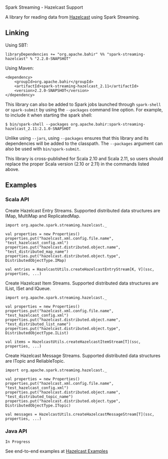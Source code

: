 Spark Streaming - Hazelcast Support


A library for reading data from [Hazelcast](https://hazelcast.org/) using Spark Streaming. 

## Linking

Using SBT:

    libraryDependencies += "org.apache.bahir" %% "spark-streaming-hazelcast" % "2.2.0-SNAPSHOT"

Using Maven:

    <dependency>
        <groupId>org.apache.bahir</groupId>
        <artifactId>spark-streaming-hazelcast_2.11</artifactId>
        <version>2.2.0-SNAPSHOT</version>
    </dependency>

This library can also be added to Spark jobs launched through `spark-shell` or `spark-submit` by using the `--packages` command line option.
For example, to include it when starting the spark shell:

    $ bin/spark-shell --packages org.apache.bahir:spark-streaming-hazelcast_2.11:2.1.0-SNAPSHOT

Unlike using `--jars`, using `--packages` ensures that this library and its dependencies will be added to the classpath.
The `--packages` argument can also be used with `bin/spark-submit`.

This library is cross-published for Scala 2.10 and Scala 2.11, so users should replace the proper Scala version (2.10 or 2.11) in the commands listed above.

## Examples


### Scala API

Create Hazelcast Entry Streams. Supported distributed data structures are IMap, MultiMap and ReplicatedMap.

    import org.apache.spark.streaming.hazelcast._
    
    val properties = new Properties()
    properties.put("hazelcast.xml.config.file.name", "test_hazelcast_config.xml")
    properties.put("hazelcast.distributed.object.name", "test_distributed_map_name")
    properties.put("hazelcast.distributed.object.type", DistributedObjectType.IMap)
    
    val entries = HazelcastUtils.createHazelcastEntryStream[K, V](ssc, properties, ...)
    
Create Hazelcast Item Streams. Supported distributed data structures are IList, ISet and IQueue.

    import org.apache.spark.streaming.hazelcast._
    
    val properties = new Properties()
    properties.put("hazelcast.xml.config.file.name", "test_hazelcast_config.xml")
    properties.put("hazelcast.distributed.object.name", "test_distributed_list_name")
    properties.put("hazelcast.distributed.object.type", DistributedObjectType.IList)
    
    val items = HazelcastUtils.createHazelcastItemStream[T](ssc, properties, ...)
    
Create Hazelcast Message Streams. Supported distributed data structures are ITopic and ReliableTopic.

    import org.apache.spark.streaming.hazelcast._
    
    val properties = new Properties()
    properties.put("hazelcast.xml.config.file.name", "test_hazelcast_config.xml")
    properties.put("hazelcast.distributed.object.name", "test_distributed_topic_name")
    properties.put("hazelcast.distributed.object.type", DistributedObjectType.ITopic)
    
    val messages = HazelcastUtils.createHazelcastMessageStream[T](ssc, properties, ...)

### Java API

    In Progress

See end-to-end examples at [Hazelcast Examples](https://github.com/apache/bahir/tree/master/streaming-hazelcast/examples)